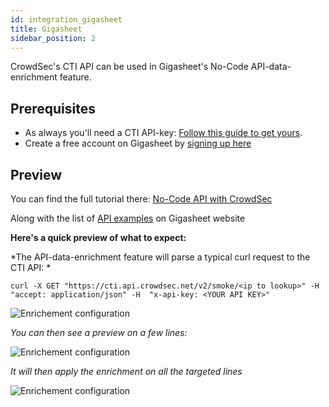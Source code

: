 ```yaml
---
id: integration_gigasheet
title: Gigasheet
sidebar_position: 2
---
```


CrowdSec's CTI API can be used in Gigasheet's No-Code API-data-enrichment feature. 

## Prerequisites

- As always you'll need a CTI API-key: [Follow this guide to get yours](/cti_api/api_getting_started.mdx).
- Create a free account on Gigasheet by [signing up here](https://app.gigasheet.com/signup)

## Preview

You can find the full tutorial there: [No-Code API with CrowdSec](https://gigasheet.com/no-code-api/crowdsec-cti-api)

Along with the list of [API examples](https://gigasheet.com/features/run-data-enrichment-apis-without-code) on Gigasheet website

**Here's a quick preview of what to expect:**

*The API-data-enrichment feature will parse a typical curl request to the CTI API: *

```curl -X GET "https://cti.api.crowdsec.net/v2/smoke/<ip to lookup>" -H  "accept: application/json" -H  "x-api-key: <YOUR API KEY>"```

![Enrichement configuration](/img/gigasheet_enrichement_config.png)

*You can then see a preview on a few lines:*

![Enrichement configuration](/img/gigasheet_enrichement_preview.png)

*It will then apply the enrichment on all the targeted lines*

![Enrichement configuration](/img/gigasheet_enrichement_result.png)
